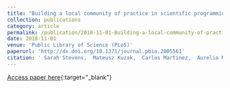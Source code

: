 ```yaml
---
title: "Building a local community of practice in scientific programming for life scientists"
collection: publications
category: article
permalink: /publication/2018-11-01-Building-a-local-community-of-practice-in-scientific-programming-for-life-scientists
date: 2018-11-01
venue: 'Public Library of Science (PLoS)'
paperurl: 'http://dx.doi.org/10.1371/journal.pbio.2005561'
citation: ' Sarah Stevens,  Mateusz Kuzak,  Carlos Martinez,  Aurelia Moser,  Petra Bleeker,  Marc Galland, &quot;Building a local community of practice in scientific programming for life scientists.&quot; Public Library of Science (PLoS), 2018.'
---
```

[Access paper here](http://dx.doi.org/10.1371/journal.pbio.2005561){:target="_blank"}
